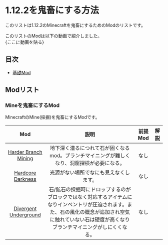 # 1.12.2を鬼畜にする方法
  
このリストは1.12.2のMinecraftを鬼畜にするためのModのリストです。

このリストのModは以下の動画で紹介しました。  
{ここに動画を貼る}

## 目次
  
- [基礎Mod](#基礎Mod)
  
## Modリスト

### Mineを鬼畜にするMod
MinecraftのMine(採掘)を鬼畜にするModです。

|Mod|説明|前提Mod|解説|
|:-:|:-:|:-:|:-:|
|[Harder Branch Mining](https://www.curseforge.com/minecraft/mc-mods/harder-branch-mining)|地下深く潜るにつれて石が固くなるmod。ブランチマイニングが難しくなり、洞窟探検が必要になる。|なし||
|[Hardcore Darkness](https://www.curseforge.com/minecraft/mc-mods/hardcore-darkness)|光源がない場所でなにも見えなくします。|なし||
|[Divergent Underground](https://www.curseforge.com/minecraft/mc-mods/divergent-underground)|石/鉱石の採掘時にドロップするのがブロックではなく対応するアイテムになりインベントリが圧迫されます。また、石の風化の概念が追加され空気に触れていない石は硬度が高くなりブランチマイニングがしにくくなる。|なし||